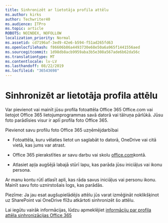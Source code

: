 ```yaml
---
title: Sinhronizēt ar lietotāja profila attēlu
ms.author: kirks
author: Techwriter40
ms.audience: ITPro
ms.topic: article
ROBOTS: NOINDEX, NOFOLLOW
localization_priority: Normal
ms.assetid: cd7196af-3ed9-42e6-b594-f51ad265fd63
ms.openlocfilehash: f86606b86a4493730e68e50a6a965f1441556aed
ms.sourcegitcommit: 1d98db8acb9959aba3b5e308a567ade6b62da56c
ms.translationtype: MT
ms.contentlocale: lv-LV
ms.lasthandoff: 08/22/2019
ms.locfileid: "36543698"
---
```

# <a name="sync-a-users-profile-picture"></a>Sinhronizēt ar lietotāja profila attēlu

Var pievienot vai mainīt jūsu profila fotoattēla Office 365 Office.com vai lietojot Office 365 lietojumprogrammas savā datorā vai tālruņa pārlūkā. Jūsu foto parādīsies visur ir aplī profila foto Office 365.

Pievienot savu profilu foto Office 365 uzņēmējdarbībai

- Fotoattēla, kuru vēlaties lietot un saglabāt to datorā, OneDrive vai citā vietā, kas jums var atrast.

- Office 365 pierakstīties ar savu darbu vai skolu [office.com](http://www.office.com)kontā.

- Atlasiet apļa augšējā labajā stūrī lapu, kas parāda jūsu iniciāļus vai ikonu persona.

Ar manu kontu rūtī atlasīt apli, kas rāda savus iniciāļus vai personu ikonu. Mainīt savu foto uznirstošais logs, kas parādās.

Piezīme: Ja jau esat augšupielādējis attēlu jūs varat izmēģināt noklikšķinot uz SharePoint vai OneDrive flīžu atkārtoti sinhronizēt šo attēlu.

Lai iegūtu vairāk informācijas, lūdzu apmeklējiet [informāciju par profila attēla sinhronizācijas Office 365](https://support.office.com/article/information-about-profile-picture-synchronization-in-office-365-20594d76-d054-4af4-a660-401133e3d48a?ui=en-US&amp;rs=en-US&amp;ad=US)

